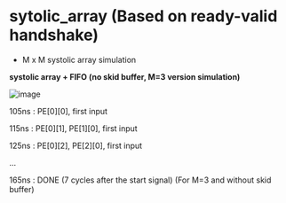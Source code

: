 # sytolic_array (Based on ready-valid handshake)

- M x M systolic array simulation 

**systolic array + FIFO (no skid buffer, M=3 version simulation)**

![image](https://github.com/seo459/sytolic_array/assets/72679290/a7484165-fad5-48b7-9c6e-a6c4c77edf20)


105ns : PE[0][0], first input

115ns : PE[0][1], PE[1][0], first input

125ns : PE[0][2], PE[2][0], first input

...

165ns : DONE (7 cycles after the start signal) (For M=3 and without skid buffer)
